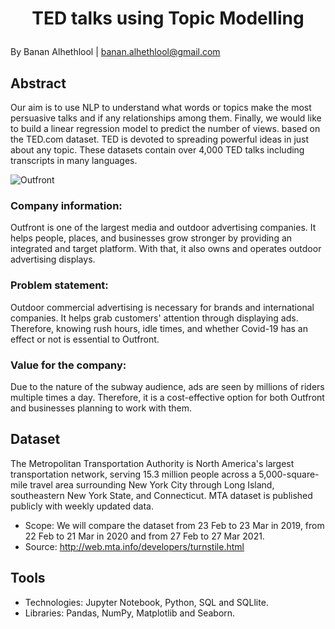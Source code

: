# <p align="center"> TED talks using Topic Modelling </p>
By Banan Alhethlool | banan.alhethlool@gmail.com

## Abstract

Our aim is to use NLP to understand what words or topics make the most persuasive talks and if any relationships among them. Finally, we would like to build a linear regression model to predict the number of views. based on the TED.com dataset. TED is devoted to spreading powerful ideas in just about any topic. These datasets contain over 4,000 TED talks including transcripts in many languages.

![Outfront](https://user-images.githubusercontent.com/57495692/140868685-d974c1dd-0578-4f8e-a52e-602832787efe.jpg)


### Company information:
Outfront is one of the largest media and outdoor advertising companies. It helps people, places, and businesses grow stronger by providing an integrated and target platform. With that, it also owns and operates outdoor advertising displays.

### Problem statement:
Outdoor commercial advertising is necessary for brands and international companies. It helps grab customers' attention through displaying ads. Therefore, knowing rush hours, idle times, and whether Covid-19 has an effect or not is essential to Outfront.

### Value for the company:
Due to the nature of the subway audience, ads are seen by millions of riders multiple times a day. Therefore, it is a cost-effective option for both Outfront and businesses planning to work with them.

## Dataset

The Metropolitan Transportation Authority is North America's largest transportation network, serving 15.3 million people across a 5,000-square-mile travel area surrounding New York City through Long Island, southeastern New York State, and Connecticut. MTA dataset is published publicly with weekly updated data.

- Scope: We will compare the dataset from 23 Feb to 23 Mar in 2019, from 22 Feb to 21 Mar in 2020 and from 27 Feb to 27 Mar 2021.
- Source: http://web.mta.info/developers/turnstile.html

## Tools

- Technologies: Jupyter Notebook, Python, SQL and SQLlite.
- Libraries: Pandas, NumPy, Matplotlib and Seaborn.
